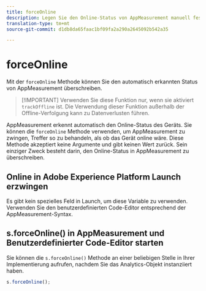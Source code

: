 ```yaml
---
title: forceOnline
description: Legen Sie den Online-Status von AppMeasurement manuell fest.
translation-type: tm+mt
source-git-commit: d1db8da65faac1bf09fa2a290a2645092b542a35

---
```



# forceOnline

Mit der `forceOnline` Methode können Sie den automatisch erkannten Status von AppMeasurement überschreiben.

> [!IMPORTANT] Verwenden Sie diese Funktion nur, wenn sie aktiviert `trackOffline` ist. Die Verwendung dieser Funktion außerhalb der Offline-Verfolgung kann zu Datenverlusten führen.

AppMeasurement erkennt automatisch den Online-Status des Geräts. Sie können die `forceOnline` Methode verwenden, um AppMeasurement zu zwingen, Treffer so zu behandeln, als ob das Gerät online wäre. Diese Methode akzeptiert keine Argumente und gibt keinen Wert zurück. Sein einziger Zweck besteht darin, den Online-Status in AppMeasurement zu überschreiben.

## Online in Adobe Experience Platform Launch erzwingen

Es gibt kein spezielles Feld in Launch, um diese Variable zu verwenden. Verwenden Sie den benutzerdefinierten Code-Editor entsprechend der AppMeasurement-Syntax.

## s.forceOnline() in AppMeasurement und Benutzerdefinierter Code-Editor starten

Sie können die `s.forceOnline()` Methode an einer beliebigen Stelle in Ihrer Implementierung aufrufen, nachdem Sie das Analytics-Objekt instanziiert haben.

```js
s.forceOnline();
```

